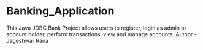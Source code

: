 # Banking_Application
This Java JDBC Bank Project allows users to register, login as admin or account holder, perform transactions, view and manage accounts.
Author - Jageshwar Rana
